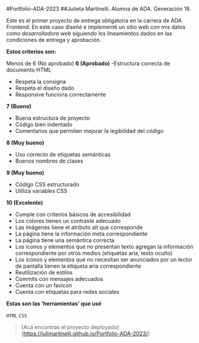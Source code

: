 #Portfolio-ADA-2023
##Julieta Martinelli. Alumna de ADA. Generación 18.

Este es el primer proyecto de entrega obligatoria en la carrera de ADA Frontend. En este caso diseñé e implementé un sitio web con mis datos como *desarrolladora web* siguiendo los lineamientos dados en las condiciones de entrega y aprobación.

**Estos criterios son:**

Menos de 6 (No aprobado)
**6 (Aprobado)**
-Estructura correcta de documento HTML
- Respeta la consigna
- Respeta el diseño dado
- Responsive funciona correctamente

**7 (Bueno)**
- Buena estructura de proyecto
- Código bien indentado
- Comentarios que permiten mejorar la legibilidad del código

**8 (Muy bueno)**
- Uso correcto de etiquetas semánticas
- Buenos nombres de clases

**9 (Muy bueno)**
- Código CSS estructurado
- Utiliza variables CSS

**10 (Excelente)**
- Cumple con criterios básicos de accesibilidad
- Los colores tienen un contraste adecuado
- Las imágenes tiene el atributo alt que corresponde
- La página tiene la información meta correspondiente
- La página tiene una semántica correcta
- Los íconos y elementos que no presentan texto agregan la información correspondiente por otros medios (etiquetas aria, texto oculto)
- Los íconos y elementos que no necesitan ser anunciados por un lector de pantalla tienen la etiqueta aria correspondiente
- Reutilización de estilos
- Commits con mensajes adecuados
- Cuenta con un favicon
- Cuenta con etiquetas para redes sociales 

**Estas son las 'herramientas' que usé**

```HTML```
```CSS```

> [Acá encontras el proyecto deployado] (https://julimartinelli.github.io/Portfolio-ADA-2023/)

